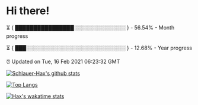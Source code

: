 # Hi there!

⏳ { ████████████████░░░░░░░░░░░░░░ } - 56.54% - Month progress

⏳ { ███░░░░░░░░░░░░░░░░░░░░░░░░░░░ } - 12.68% - Year progress

⏰ Updated on Tue, 16 Feb 2021 06:23:32 GMT


[![Schlauer-Hax's github stats](https://github-readme-stats.vercel.app/api?username=Schlauer-Hax&show_icons=true&theme=dark&count_private=true)](https://github.com/Schlauer-Hax)


[![Top Langs](https://github-readme-stats.vercel.app/api/top-langs/?username=Schlauer-Hax&layout=compact&theme=dark)](https://github.com/Schlauer-Hax?tab=repositories)


[![Hax's wakatime stats](https://github-readme-stats.vercel.app/api/wakatime?username=Hax&theme=dark)](https://wakatime.com/@Hax)

